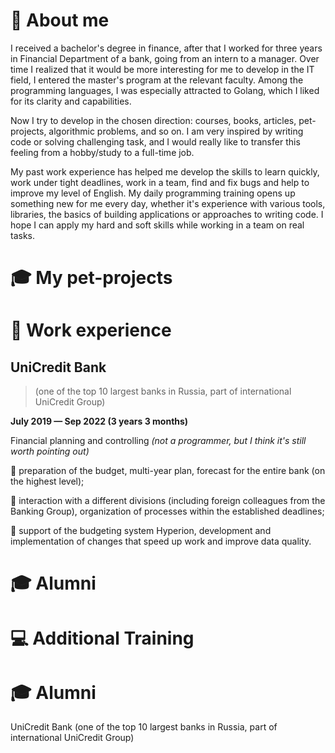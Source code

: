 # 💬 About me

<!-- https://raw.githubusercontent.com/progfay/shields-with-icon/master/README.md -->

I received a bachelor's degree in finance, after that I worked for three years in Financial Department of a bank, going from an intern to a manager. Over time I realized that it would be more interesting for me to develop in the IT field, I entered the master's program at the relevant faculty. Among the programming languages, I was especially attracted to Golang, which I liked for its clarity and capabilities.

Now I try to develop in the chosen direction: courses, books, articles, pet-projects, algorithmic problems, and so on. I am very inspired by writing code or solving challenging task, and I would really like to transfer this feeling from a hobby/study to a full-time job.

My past work experience has helped me develop the skills to learn quickly, work under tight deadlines, work in a team, find and fix bugs and help to improve my level of English. My daily programming training opens up something new for me every day, whether it's experience with various tools, libraries, the basics of building applications or approaches to writing code. I hope I can apply my hard and soft skills while working in a team on real tasks.
<br/>

# 🎓 My pet-projects



# 💼 Work experience
## UniCredit Bank
> (one of the top 10 largest banks in Russia, part of international UniCredit Group)

**July 2019 — Sep 2022 (3 years 3 months)**

Financial planning and controlling *(not a programmer, but I think it's still worth pointing out)*

🚩 preparation of the budget, multi-year plan, forecast for the entire bank (on the highest level);

🚩 interaction with a different divisions (including foreign colleagues from the Banking Group), organization of processes within the established deadlines;

🚩 support of the budgeting system Hyperion, development and implementation of changes that speed up work and improve data quality.

# 🎓 Alumni 


# 💻 Additional Training



# 🎓 Alumni 


UniCredit Bank (one of the top 10 largest banks in Russia, part of international UniCredit Group)
